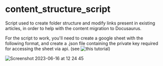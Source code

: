 # content_structure_script

Script used to create folder structure and modify links present in existing articles, in order to help with the content migration to Docusaurus.

For the script to work, you'll need to create a google sheet with the following format, and create a .json file containing the private key required for accessing the sheet via api. (see ![this tutorial](https://www.youtube.com/watch?v=bu5wXjz2KvU))

![Screenshot 2023-06-16 at 12 24 45](https://github.com/becali12/content_structure_script/assets/79728068/d2decac6-e2f7-4271-93d5-056379fb31f3)
